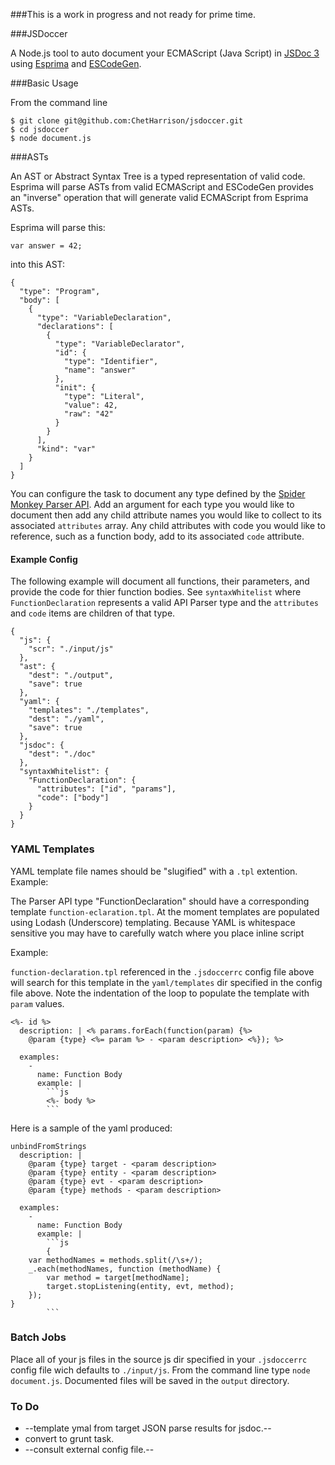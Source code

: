 ###This is a work in progress and not ready for prime time.

###JSDoccer

A Node.js tool to auto document your ECMAScript (Java Script) in  [JSDoc 3](https://github.com/jsdoc3/jsdoc3.github.com) using [Esprima](http://esprima.org/) and [ESCodeGen](https://github.com/Constellation/escodegen).

###Basic Usage

From the command line

```
$ git clone git@github.com:ChetHarrison/jsdoccer.git
$ cd jsdoccer
$ node document.js
```

###ASTs

An AST or Abstract Syntax Tree is a typed representation of valid code. Esprima will parse ASTs from valid ECMAScript and ESCodeGen provides an "inverse" operation that will generate valid ECMAScript from Esprima ASTs.

Esprima will parse this:

```
var answer = 42;
```

into this AST:

```
{
  "type": "Program",
  "body": [
    {
      "type": "VariableDeclaration",
      "declarations": [
        {
          "type": "VariableDeclarator",
          "id": {
            "type": "Identifier",
            "name": "answer"
          },
          "init": {
            "type": "Literal",
            "value": 42,
            "raw": "42"
          }
        }
      ],
      "kind": "var"
    }
  ]
}
```

You can configure the task to document any type defined by the [Spider Monkey Parser API](https://developer.mozilla.org/en-US/docs/Mozilla/Projects/SpiderMonkey/Parser_API#Functions). Add an argument for each type you would like to document then add any child attribute names you would like to collect to its associated `attributes` array. Any child attributes with code you would like to reference, such as a function body, add to its associated `code` attribute.

#### Example Config

The following example will document all functions, their parameters, and provide the code for thier function bodies. See `syntaxWhitelist` where `FunctionDeclaration` represents a valid API Parser type and the `attributes` and `code` items are children of that type.

```
{
  "js": {
    "scr": "./input/js"
  },
  "ast": {
    "dest": "./output",
    "save": true
  },
  "yaml": {
    "templates": "./templates",
    "dest": "./yaml",
    "save": true
  },
  "jsdoc": {
    "dest": "./doc"
  },
  "syntaxWhitelist": {
    "FunctionDeclaration": {
      "attributes": ["id", "params"],
      "code": ["body"]
    }
  }
}
```

### YAML Templates

YAML template file names should be "slugified" with a `.tpl` extention. Example:

The Parser API type "FunctionDeclaration" should have a corresponding template `function-eclaration.tpl`. At the moment templates are populated using Lodash (Underscore) templating. Because YAML is whitespace sensitive you may have to carefully watch where you place inline script 

Example:

`function-declaration.tpl` referenced in the `.jsdoccerrc` config file above will search for this template in the `yaml/templates` dir specified in the config file above. Note the indentation of the loop to populate the template with `param` values.

```
<%- id %>
  description: | <% params.forEach(function(param) {%>
    @param {type} <%= param %> - <param description> <%}); %>
  
  examples:
    -
      name: Function Body
      example: |
        ```js
        <%- body %>
        ```
```

Here is a sample of the yaml produced:

```
unbindFromStrings
  description: | 
    @param {type} target - <param description> 
    @param {type} entity - <param description> 
    @param {type} evt - <param description> 
    @param {type} methods - <param description> 
  
  examples:
    -
      name: Function Body
      example: |
        ```js
        {
    var methodNames = methods.split(/\s+/);
    _.each(methodNames, function (methodName) {
        var method = target[methodName];
        target.stopListening(entity, evt, method);
    });
}
        ```
```
### Batch Jobs

Place all of your js files in the source js dir specified in your `.jsdoccerrc` config file wich defaults to `./input/js`. From the command line type `node document.js`. Documented files will be saved in the `output` directory.

### To Do
* --template ymal from target JSON parse results for jsdoc.--
* convert to grunt task.
* --consult external config file.--